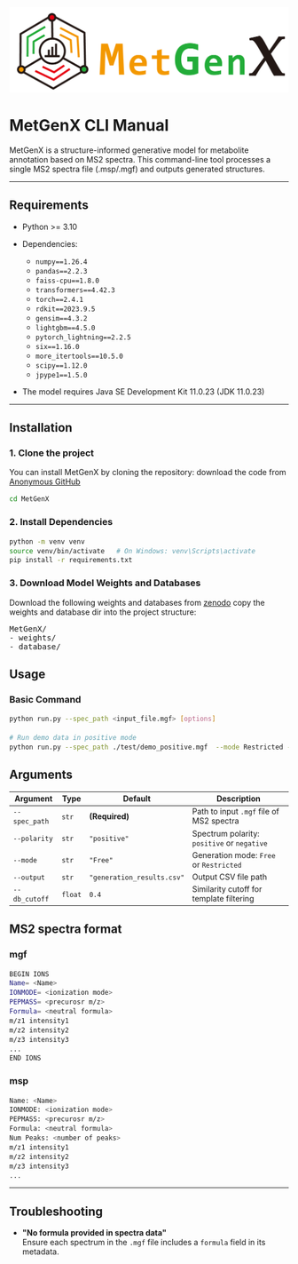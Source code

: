 
![MetGenX Logo](logo.png)
# MetGenX CLI Manual

MetGenX is a structure-informed generative model for metabolite annotation based on MS2 spectra. This command-line tool processes a single MS2 spectra file (.msp/.mgf) and outputs generated structures.

---
## Requirements
- Python >= 3.10
- Dependencies:
  - `numpy==1.26.4`
  - `pandas==2.2.3`
  - `faiss-cpu==1.8.0`
  - `transformers==4.42.3`
  - `torch==2.4.1`
  - `rdkit==2023.9.5`
  - `gensim==4.3.2`
  - `lightgbm==4.5.0`
  - `pytorch_lightning==2.2.5`
  - `six==1.16.0`
  - `more_itertools==10.5.0`
  - `scipy==1.12.0`
  - `jpype1==1.5.0`

- The model requires Java SE Development Kit 11.0.23 (JDK 11.0.23)

---
## Installation

### 1. Clone the project

You can install MetGenX by cloning the repository:
download the code from [Anonymous GitHub](https://anonymous.4open.science/r/MetGenX-5D63)

```bash
cd MetGenX
```
### 2.  Install Dependencies
```bash
python -m venv venv
source venv/bin/activate   # On Windows: venv\Scripts\activate
pip install -r requirements.txt
```
### 3. Download Model Weights and Databases
Download the following weights and databases from [zenodo](https://zenodo.org/records/15709467?preview=1&token=eyJhbGciOiJIUzUxMiIsImlhdCI6MTc1MDQ4OTEyMywiZXhwIjoxNzY3MTM5MTk5fQ.eyJpZCI6IjUyYWM5MWM1LTg1NjctNGY3Yy1hYzI4LTc2MTE0Y2ZiNjhmMCIsImRhdGEiOnt9LCJyYW5kb20iOiJkMThkYzNjOGU2NmZmZTBmMjU5NDJiNzMyNzA2N2Y1ZiJ9.wvkBPL-O323g-6fjnqiYBQ2r-CVCgH68ZCoh7CAjAW7Qzbm1hISx0lVVL_nLBj-D9ZiB-NYCIM0lgJ_3BdnYJA)
copy the weights and database dir into the project structure:
<pre>MetGenX/
- weights/
- database/</pre>



## Usage

### Basic Command

```bash
python run.py --spec_path <input_file.mgf> [options]

# Run demo data in positive mode
python run.py --spec_path ./test/demo_positive.mgf  --mode Restricted --output ./test/generation_results_restricted.csv
```

## Arguments

| Argument      | Type     | Default                   | Description                                 |
|---------------|----------|---------------------------|---------------------------------------------|
| `--spec_path` | `str`    | **(Required)**            | Path to input `.mgf` file of MS2 spectra    |
| `--polarity`  | `str`    | `"positive"`              | Spectrum polarity: `positive` or `negative` |
| `--mode`      | `str`    | `"Free"`                  | Generation mode: `Free` or `Restricted`     |
| `--output`    | `str`    | `"generation_results.csv"`| Output CSV file path                        |
| `--db_cutoff` | `float`  | `0.4`                     | Similarity cutoff for template filtering    |

## MS2 spectra format
### mgf
```bash
BEGIN IONS
Name= <Name>
IONMODE= <ionization mode>
PEPMASS= <precurosr m/z>
Formula= <neutral formula>
m/z1 intensity1
m/z2 intensity2
m/z3 intensity3
...
END IONS
```

### msp
```bash
Name: <Name>
IONMODE: <ionization mode>
PEPMASS: <precurosr m/z>
Formula: <neutral formula>
Num Peaks: <number of peaks>
m/z1 intensity1
m/z2 intensity2
m/z3 intensity3
...
```


---
## Troubleshooting

- **"No formula provided in spectra data"**  
  Ensure each spectrum in the `.mgf` file includes a `formula` field in its metadata.

  